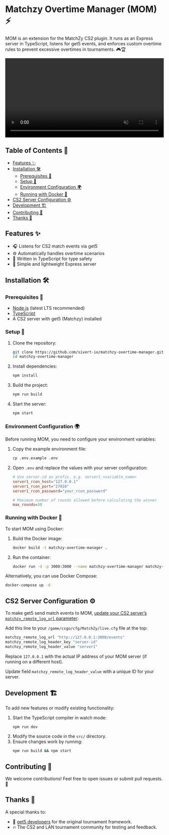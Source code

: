 # Matchzy Overtime Manager (MOM) ⚡

MOM is an extension for the MatchZy CS2 plugin. It runs as an Express server in TypeScript, listens for get5 events, and enforces custom overtime rules to prevent excessive overtimes in tournaments. 🎮🏆

<video width="100%" autoplay muted loop>
 <source src="./docs/public/preview.mp4" type="video/mp4" />
  Your browser does not support the video tag.
</video>

## Table of Contents 📖
- [Features ✨](#features-)
- [Installation 🛠️](#installation-️)
  - [Prerequisites 📌](#prerequisites-)
  - [Setup 🔧](#setup-)
  - [Environment Configuration 🌍](#environment-configuration-)
  - [Running with Docker 🐳](#running-with-docker-)
- [CS2 Server Configuration ⚙️](#cs2-server-configuration-️)
- [Development 🏗️](#development-️)
- [Contributing 🤝](#contributing-)
- [Thanks 🙌](#thanks-)

## Features ✨
- 🎧 Listens for CS2 match events via get5
- ⚙️ Automatically handles overtime scenarios
- 📝 Written in TypeScript for type safety
- 🚀 Simple and lightweight Express server

## Installation 🛠️

### Prerequisites 📌
- [Node.js](https://nodejs.org/) (latest LTS recommended)
- [TypeScript](https://www.typescriptlang.org/)
- A CS2 server with get5 (Matchzy) installed

### Setup 🔧
1. Clone the repository:
   ```sh
   git clone https://github.com/sivert-io/matchzy-overtime-manager.git
   cd matchzy-overtime-manager
   ```

2. Install dependencies:
   ```sh
   npm install
   ```

3. Build the project:
   ```sh
   npm run build
   ```

4. Start the server:
   ```sh
   npm start
   ```

### Environment Configuration 🌍

Before running MOM, you need to configure your environment variables:

1. Copy the example environment file:
   ```sh
   cp .env.example .env
   ```
2. Open `.env` and replace the values with your server configuration:
   ```ini
   # Use server-id as prefix. e.g. server1_<variable_name>
   server1_rcon_host="127.0.0.1"
   server1_rcon_port="27016"
   server1_rcon_password="your_rcon_password"
   
   # Maximum number of rounds allowed before calculating the winner
   max_rounds=30
   ```

### Running with Docker 🐳

To start MOM using Docker:

1. Build the Docker image:
   ```sh
   docker build -t matchzy-overtime-manager .
   ```

2. Run the container:
   ```sh
   docker run -d -p 3000:3000 --name matchzy-overtime-manager matchzy-overtime-manager
   ```

Alternatively, you can use Docker Compose:
   ```sh
   docker-compose up -d
   ```

## CS2 Server Configuration ⚙️

To make get5 send match events to MOM, [update your CS2 server’s `matchzy_remote_log_url` parameter](https://shobhit-pathak.github.io/MatchZy/configuration/#matchzy_remote_log_url):

Add this line to your `/game/csgo/cfg/MatchZy/live.cfg` file at the top:

```bash
matchzy_remote_log_url "http://127.0.0.1:3000/events"
matchzy_remote_log_header_key "server-id"
matchzy_remote_log_header_value "server1"
```

Replace `127.0.0.1` with the actual IP address of your MOM server (if running on a different host).

Update field `matchzy_remote_log_header_value` with a unique ID for your server.

## Development 🏗️

To add new features or modify existing functionality:

1. Start the TypeScript compiler in watch mode:
   ```sh
   npm run dev
   ```
2. Modify the source code in the `src/` directory.
3. Ensure changes work by running:
   ```sh
   npm run build && npm start
   ```

## Contributing 🤝

We welcome contributions! Feel free to open issues or submit pull requests. 🎉

## Thanks 🙌

A special thanks to:
- 🎯 [get5 developers](https://github.com/splewis/get5) for the original tournament framework.
- 🔥 The CS2 and LAN tournament community for testing and feedback.
